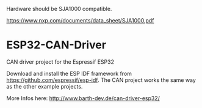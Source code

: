 
Hardware should be SJA1000 compatible.

https://www.nxp.com/documents/data_sheet/SJA1000.pdf

# ESP32-CAN-Driver
CAN driver project for the Espressif ESP32

Download and install the ESP IDF framework from https://github.com/espressif/esp-idf. The CAN project works the same way as the other example projects.

More Infos here:
http://www.barth-dev.de/can-driver-esp32/